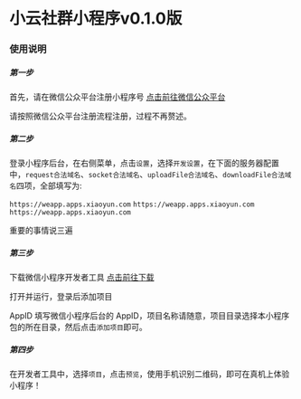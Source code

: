 小云社群小程序v0.1.0版
==============

### 使用说明

##### 第一步


首先，请在微信公众平台注册小程序号 [点击前往微信公众平台](https://mp.weixin.qq.com/)

请按照微信公众平台注册流程注册，过程不再赘述。

##### 第二步

登录小程序后台，在右侧菜单，点击`设置`，选择`开发设置`，在下面的服务器配置中，`request合法域名`、`socket合法域名`、`uploadFile合法域名`、`downloadFile合法域名`四项，全部填写为:

`https://weapp.apps.xiaoyun.com`
`https://weapp.apps.xiaoyun.com`
`https://weapp.apps.xiaoyun.com`

重要的事情说三遍

##### 第三步

下载微信小程序开发者工具 [点击前往下载](https://mp.weixin.qq.com/debug/wxadoc/dev/devtools/download.html)

打开并运行，登录后添加项目

AppID 填写微信小程序后台的 AppID，项目名称请随意，项目目录选择本小程序包的所在目录，然后点击`添加项目`即可。

##### 第四步

在开发者工具中，选择`项目`，点击`预览`，使用手机识别二维码，即可在真机上体验小程序！
